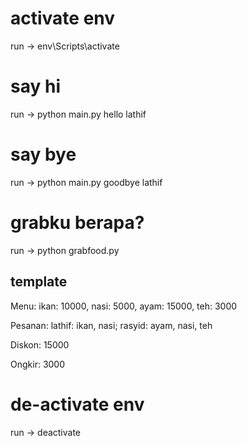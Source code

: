 # activate env
run -> env\Scripts\activate

# say hi
run -> python main.py hello lathif

# say bye
run -> python main.py goodbye lathif

# grabku berapa?
run -> python grabfood.py

## template
Menu: ikan: 10000, nasi: 5000, ayam: 15000, teh: 3000

Pesanan: lathif: ikan, nasi; rasyid: ayam, nasi, teh

Diskon: 15000

Ongkir: 3000

# de-activate env
run -> deactivate

